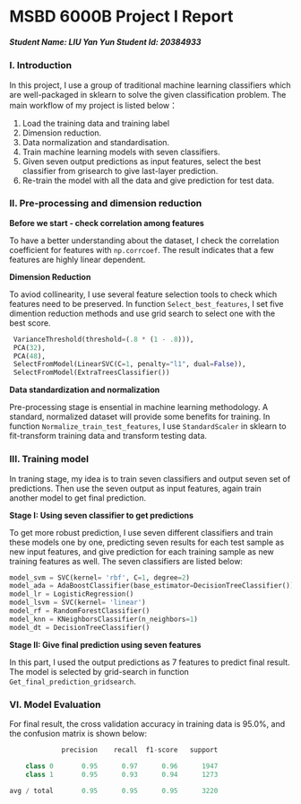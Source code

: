 # MSBD 6000B Project I Report

##### Student Name: LIU Yan Yun       Student Id: 20384933

### I. Introduction 

In this project, I use a group of traditional machine learning classifiers which are well-packaged in sklearn to solve the given classification problem. The main workflow of my project is listed below：

1. Load the training data and training label
2. Dimension reduction.
3. Data normalization and standardisation.
4. Train machine learning models with seven classifiers.
5. Given seven output predictions as input features, select the best classifier from grisearch to give last-layer prediction.
6. Re-train the model with all the data and give prediction for test data.

### II. Pre-processing and dimension reduction

__Before we start - check correlation among features__

To have a better understanding about the dataset, I check the correlation coefficient for features with `np.corrcoef`. The result indicates that a few features are highly linear dependent.

__Dimension Reduction__

To aviod collinearity, I use several feature selection tools to check which features need to be preserved. In function `Select_best_features`, I set five dimention reduction methods and use grid search to select one with the best score.

```Python
 VarianceThreshold(threshold=(.8 * (1 - .8))),
 PCA(32),
 PCA(48),
 SelectFromModel(LinearSVC(C=1, penalty="l1", dual=False)),
 SelectFromModel(ExtraTreesClassifier())
```

__Data standardization and normalization__

Pre-processing stage is ensential in machine learning methodology. A standard, normalized dataset will provide some benefits for training. In function `Normalize_train_test_features`, I use `StandardScaler` in sklearn to fit-transform training data and transform testing data.

### III. Training model

In traning stage, my idea is to train seven classifiers and output seven set of predictions. Then use the seven output as input features, again train another model to get final prediction. 

__Stage I: Using seven classifier to get predictions__

To get more robust prediction, I use seven different classifiers and train these models one by one, predicting seven results for each test sample as new input features, and give prediction for each training sample as new training features as well. The seven classifiers are listed below:

```python
model_svm = SVC(kernel= 'rbf', C=1, degree=2)
model_ada = AdaBoostClassifier(base_estimator=DecisionTreeClassifier())
model_lr = LogisticRegression()
model_lsvm = SVC(kernel= 'linear')
model_rf = RandomForestClassifier()
model_knn = KNeighborsClassifier(n_neighbors=1)
model_dt = DecisionTreeClassifier()
```

__Stage II: Give final prediction using seven features__

 In this part, I used the output predictions as 7 features to predict final result. The model is selected by grid-search in function `Get_final_prediction_gridsearch`.

###  VI. Model Evaluation

For final result, the cross validation accuracy in training data is  95.0%, and the confusion matrix is shown below:

```python
             precision    recall  f1-score   support

    class 0       0.95      0.97      0.96      1947
    class 1       0.95      0.93      0.94      1273

avg / total       0.95      0.95      0.95      3220
```






















